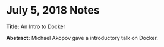 # July 5, 2018 Notes

**Title:** An Intro to Docker

**Abstract:** Michael Akopov gave a introductory talk on Docker.
